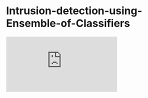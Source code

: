 # Intrusion-detection-using-Ensemble-of-Classifiers
<embed src=" https://github.com/tanujatammireddy/Intrusion-detection-using-Ensemble-of-Classifiers/blob/main/IntrusionDetection.pdf" type="application/pdf">
<object data src="/Users/nagukothapalli/Intrusion-detection-using-Ensemble-of-Classifiers" type="application/pdf"> </object>

